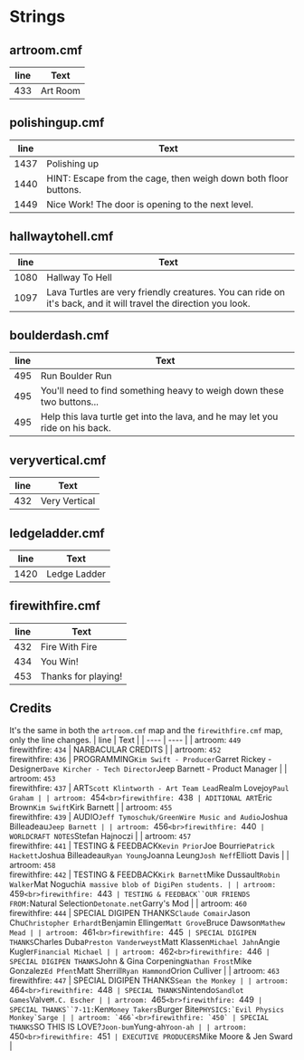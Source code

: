 # Strings
## artroom.cmf
| line | Text |
| ---- | ---- |
| 433 | Art Room | 

## polishingup.cmf
| line | Text |
| ---- | ---- |
| 1437 | Polishing up |
| 1440 | HINT: Escape from the cage, then weigh down both floor buttons. |
| 1449 | Nice Work! The door is opening to the next level. |

## hallwaytohell.cmf
| line | Text |
| ---- | ---- |
| 1080 | Hallway To Hell |
| 1097 | Lava Turtles are very friendly creatures. You can ride on it's back, and it will travel the direction you look. |

## boulderdash.cmf
| line | Text |
| ---- | ---- |
| 495 | Run Boulder Run |
| 495 | You'll need to find something heavy to weigh down these two buttons... |
| 495 | Help this lava turtle get into the lava, and he may let you ride on his back. |

## veryvertical.cmf
| line | Text |
| ---- | ---- |
| 432 | Very Vertical |

## ledgeladder.cmf
| line | Text |
| ---- | ---- |
| 1420 | Ledge Ladder |

## firewithfire.cmf
| line | Text |
| ---- | ---- |
| 432 | Fire With Fire |
| 434 | You Win! |
| 453 | Thanks for playing! |

## Credits
It's the same in both the `artroom.cmf` map and the `firewithfire.cmf` map, only the line changes.
| line | Text |
| ---- | ---- |
| artroom: `449`<br>firewithfire: `434` | NARBACULAR CREDITS |
| artroom: `452`<br>firewithfire: `436` | PROGRAMMING`Kim Swift - Producer`Garret Rickey - Designer`Dave Kircher - Tech Director`Jeep Barnett - Product Manager |
| artroom: `453`<br>firewithfire: `437` | ART`Scott Klintworth - Art Team Lead`Realm Lovejoy`Paul Graham |
| artroom: `454`<br>firewithfire: `438` | ADITIONAL ART`Eric Brown`Kim Swift`Kirk Barnett |
| artroom: `455`<br>firewithfire: `439` | AUDIO`Jeff Tymoschuk/GreenWire Music and Audio`Joshua Billeadeau`Jeep Barnett |
| artroom: `456`<br>firewithfire: `440` | WORLDCRAFT NOTES`Stefan Hajnoczi |
| artroom: `457`<br>firewithfire: `441` | TESTING & FEEDBACK`Kevin Prior`Joe Bourrie`Patrick Hackett`Joshua Billeadeau`Ryan Young`Joanna Leung`Josh Neff`Elliott Davis |
| artroom: `458`<br>firewithfire: `442` | TESTING & FEEDBACK`Kirk Barnett`Mike Dussault`Robin Walker`Mat Noguchi`A massive blob of DigiPen students. |
| artroom: `459`<br>firewithfire: `443` | TESTING & FEEDBACK``OUR FRIENDS FROM:`Natural Selection`Detonate.net`Garry's Mod |
| artroom: `460`<br>firewithfire: `444` | SPECIAL DIGIPEN THANKS`Claude Comair`Jason Chu`Christopher Erhardt`Benjamin Ellinger`Matt Grove`Bruce Dawson`Mathew Mead |
| artroom: `461`<br>firewithfire: `445` | SPECIAL DIGIPEN THANKS`Charles Duba`Preston Vanderweyst`Matt Klassen`Michael Jahn`Angie Kugler`Financial Michael |
| artroom: `462`<br>firewithfire: `446` | SPECIAL DIGIPEN THANKS`John & Gina Corpening`Nathan Frost`Mike Gonzalez`Ed Pfent`Matt Sherrill`Ryan Hammond`Orion Culliver |
| artroom: `463`<br>firewithfire: `447` | SPECIAL DIGIPEN THANKS`Sean the Monkey |
| artroom: `464`<br>firewithfire: `448` | SPECIAL THANKS`Nintendo`Sandlot Games`Valve`M.C. Escher |
| artroom: `465`<br>firewithfire: `449` | SPECIAL THANKS``7-11:`Ken`Money Takers`Burger Bite``PHYSICS:`Evil Physics Monkey`Sarge |
| artroom: `466`<br>firewithfire: `450` | SPECIAL THANKS``SO THIS IS LOVE?`Joon-bum`Yung-ah`Yoon-ah |
| artroom: `450`<br>firewithfire: `451` | EXECUTIVE PRODUCERS`Mike Moore & Jen Sward |
